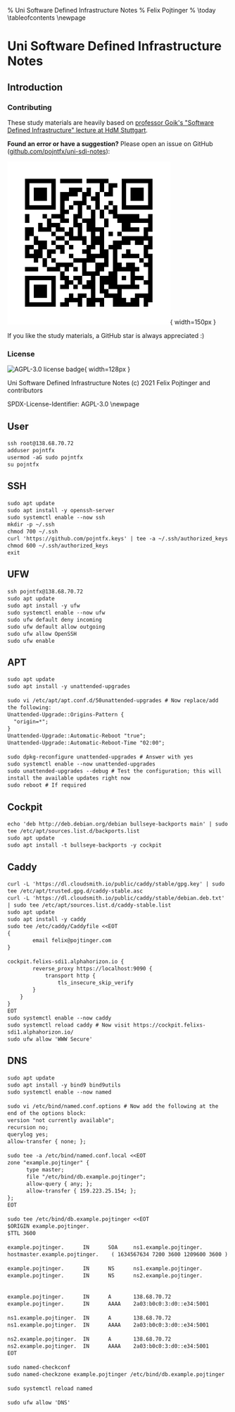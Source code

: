 % Uni Software Defined Infrastructure Notes
% Felix Pojtinger
% \today
\tableofcontents
\newpage

# Uni Software Defined Infrastructure Notes

## Introduction

### Contributing

These study materials are heavily based on [professor Goik's "Software Defined Infrastructure" lecture at HdM Stuttgart](https://www.hdm-stuttgart.de/vorlesung_detail?vorlid=5213729).

**Found an error or have a suggestion?** Please open an issue on GitHub ([github.com/pojntfx/uni-sdi-notes](https://github.com/pojntfx/uni-sdi-notes)):

![QR code to source repository](./static/qr.png){ width=150px }

If you like the study materials, a GitHub star is always appreciated :)

### License

![AGPL-3.0 license badge](https://www.gnu.org/graphics/agplv3-155x51.png){ width=128px }

Uni Software Defined Infrastructure Notes (c) 2021 Felix Pojtinger and contributors

SPDX-License-Identifier: AGPL-3.0
\newpage

## User

```shell
ssh root@138.68.70.72
adduser pojntfx
usermod -aG sudo pojntfx
su pojntfx
```

## SSH

```shell
sudo apt update
sudo apt install -y openssh-server
sudo systemctl enable --now ssh
mkdir -p ~/.ssh
chmod 700 ~/.ssh
curl 'https://github.com/pojntfx.keys' | tee -a ~/.ssh/authorized_keys
chmod 600 ~/.ssh/authorized_keys
exit
```

## UFW

```shell
ssh pojntfx@138.68.70.72
sudo apt update
sudo apt install -y ufw
sudo systemctl enable --now ufw
sudo ufw default deny incoming
sudo ufw default allow outgoing
sudo ufw allow OpenSSH
sudo ufw enable
```

## APT

```shell
sudo apt update
sudo apt install -y unattended-upgrades

sudo vi /etc/apt/apt.conf.d/50unattended-upgrades # Now replace/add the following:
Unattended-Upgrade::Origins-Pattern {
  "origin=*";
}
Unattended-Upgrade::Automatic-Reboot "true";
Unattended-Upgrade::Automatic-Reboot-Time "02:00";

sudo dpkg-reconfigure unattended-upgrades # Answer with yes
sudo systemctl enable --now unattended-upgrades
sudo unattended-upgrades --debug # Test the configuration; this will install the available updates right now
sudo reboot # If required
```

## Cockpit

```shell
echo 'deb http://deb.debian.org/debian bullseye-backports main' | sudo tee /etc/apt/sources.list.d/backports.list
sudo apt update
sudo apt install -t bullseye-backports -y cockpit
```

## Caddy

```shell
curl -L 'https://dl.cloudsmith.io/public/caddy/stable/gpg.key' | sudo tee /etc/apt/trusted.gpg.d/caddy-stable.asc
curl -L 'https://dl.cloudsmith.io/public/caddy/stable/debian.deb.txt' | sudo tee /etc/apt/sources.list.d/caddy-stable.list
sudo apt update
sudo apt install -y caddy
sudo tee /etc/caddy/Caddyfile <<EOT
{
        email felix@pojtinger.com
}

cockpit.felixs-sdi1.alphahorizon.io {
        reverse_proxy https://localhost:9090 {
	        transport http {
		        tls_insecure_skip_verify
		}
	}
}
EOT
sudo systemctl enable --now caddy
sudo systemctl reload caddy # Now visit https://cockpit.felixs-sdi1.alphahorizon.io/
sudo ufw allow 'WWW Secure'
```

## DNS

```shell
sudo apt update
sudo apt install -y bind9 bind9utils
sudo systemctl enable --now named

sudo vi /etc/bind/named.conf.options # Now add the following at the end of the options block:
version "not currently available";
recursion no;
querylog yes;
allow-transfer { none; };

sudo tee -a /etc/bind/named.conf.local <<EOT
zone "example.pojtinger" {
      type master;
      file "/etc/bind/db.example.pojtinger";
      allow-query { any; };
      allow-transfer { 159.223.25.154; };
};
EOT

sudo tee /etc/bind/db.example.pojtinger <<EOT
$ORIGIN example.pojtinger.
$TTL 3600

example.pojtinger.      IN      SOA     ns1.example.pojtinger. hostmaster.example.pojtinger.    ( 1634567634 7200 3600 1209600 3600 )

example.pojtinger.      IN      NS      ns1.example.pojtinger.
example.pojtinger.      IN      NS      ns2.example.pojtinger.


example.pojtinger.      IN      A       138.68.70.72
example.pojtinger.      IN      AAAA    2a03:b0c0:3:d0::e34:5001

ns1.example.pojtinger.  IN      A       138.68.70.72
ns1.example.pojtinger.  IN      AAAA    2a03:b0c0:3:d0::e34:5001

ns2.example.pojtinger.  IN      A       138.68.70.72
ns2.example.pojtinger.  IN      AAAA    2a03:b0c0:3:d0::e34:5001
EOT

sudo named-checkconf
sudo named-checkzone example.pojtinger /etc/bind/db.example.pojtinger

sudo systemctl reload named

sudo ufw allow 'DNS'
```
